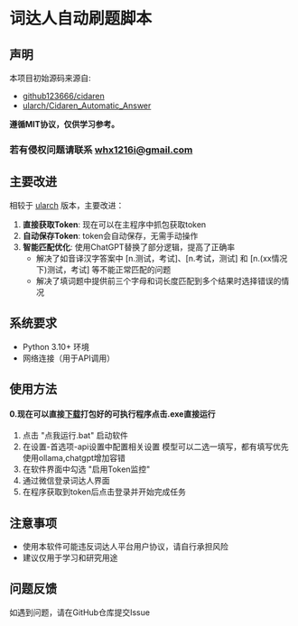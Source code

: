 # 词达人自动刷题脚本

## 声明

本项目初始源码来源自:
- [github123666/cidaren](https://github.com/github123666/cidaren)
- [ularch/Cidaren_Automatic_Answer](https://github.com/ularch/Cidaren_Automatic_Answer)

**遵循MIT协议，仅供学习参考。**

### **若有侵权问题请联系 whx1216i@gmail.com**

## 主要改进

相较于 [ularch](https://github.com/ularch/Cidaren_Automatic_Answer/commits?author=ularch) 版本，主要改进：

1. **直接获取Token**: 现在可以在主程序中抓包获取token
2. **自动保存Token**: token会自动保存，无需手动操作
3. **智能匹配优化**: 使用ChatGPT替换了部分逻辑，提高了正确率
   - 解决了如音译汉字答案中 [n.测试，考试]、[n.考试，测试] 和 [n.(xx情况下)测试，考试] 等不能正常匹配的问题
   - 解决了填词题中提供前三个字母和词长度匹配到多个结果时选择错误的情况

## 系统要求

- Python 3.10+ 环境
- 网络连接（用于API调用）

## 使用方法

#### 0.现在可以直接[下载](https://github.com/whx1216/Cidaren_auto_plus/releases/latest)打包好的可执行程序点击.exe直接运行
1. 点击 "点我运行.bat" 启动软件
2. 在设置-首选项-api设置中配置相关设置
模型可以二选一填写，都有填写优先使用ollama,chatgpt增加容错
3. 在软件界面中勾选 "启用Token监控"
4. 通过微信登录词达人界面 
5. 在程序获取到token后点击登录并开始完成任务

## 注意事项

- 使用本软件可能违反词达人平台用户协议，请自行承担风险
- 建议仅用于学习和研究用途

## 问题反馈

如遇到问题，请在GitHub仓库提交Issue
